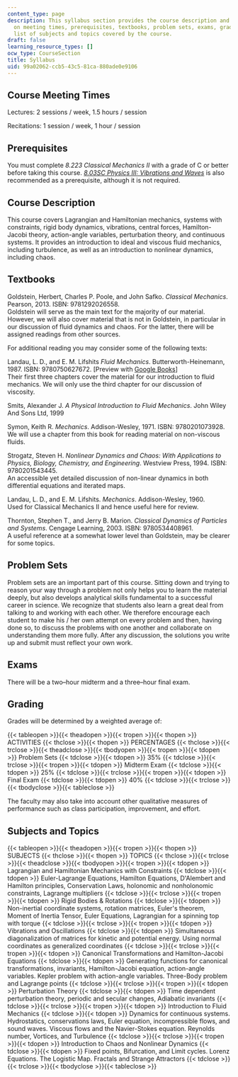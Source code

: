 ```yaml
---
content_type: page
description: This syllabus section provides the course description and information
  on meeting times, prerequisites, textbooks, problem sets, exams, grading, and the
  list of subjects and topics covered by the course.
draft: false
learning_resource_types: []
ocw_type: CourseSection
title: Syllabus
uid: 99a02062-ccb5-43c5-81ca-880ade0e9106
---
```

## Course Meeting Times

Lectures: 2 sessions / week, 1.5 hours / session

Recitations: 1 session / week, 1 hour / session

## Prerequisites

You must complete *8.223 Classical Mechanics II* with a grade of C or better before taking this course. [*8.03SC Physics III: Vibrations and Waves*](/courses/8-03sc-physics-iii-vibrations-and-waves-fall-2016/) is also recommended as a prerequisite, although it is not required.

## Course Description

This course covers Lagrangian and Hamiltonian mechanics, systems with constraints, rigid body dynamics, vibrations, central forces, Hamilton-Jacobi theory, action-angle variables, perturbation theory, and continuous systems. It provides an introduction to ideal and viscous fluid mechanics, including turbulence, as well as an introduction to nonlinear dynamics, including chaos.

## Textbooks

Goldstein, Herbert, Charles P. Poole, and John Safko. *Classical Mechanics*. Pearson, 2013. ISBN: 9781292026558.    
Goldstein will serve as the main text for the majority of our material. However, we will also cover material that is not in Goldstein, in particular in our discussion of fluid dynamics and chaos. For the latter, there will be assigned readings from other sources.

For additional reading you may consider some of the following texts:

Landau, L. D., and E. M. Lifshits *Fluid Mechanics*. Butterworth-Heinemann, 1987. ISBN: 9780750627672. \[Preview with [Google Books](http://books.google.com/books?id=SvdoN3k8EysC&pg=PAfrontcover)\]    
Their first three chapters cover the material for our introduction to fluid mechanics. We will only use the third chapter for our discussion of viscosity.

Smits, Alexander J. *A Physical Introduction to Fluid Mechanics*. John Wiley And Sons Ltd, 1999

Symon, Keith R. *Mechanics*. Addison-Wesley, 1971. ISBN: 9780201073928.    
We will use a chapter from this book for reading material on non-viscous fluids.

Strogatz, Steven H. *Nonlinear Dynamics and Chaos: With Applications to Physics, Biology, Chemistry, and Engineering*. Westview Press, 1994. ISBN: 9780201543445.    
An accessible yet detailed discussion of non-linear dynamics in both differential equations and iterated maps.

Landau, L. D., and E. M. Lifshits. *Mechanics*. Addison-Wesley, 1960.    
Used for Classical Mechanics II and hence useful here for review.

Thornton, Stephen T., and Jerry B. Marion. *Classical Dynamics of Particles and Systems*. Cengage Learning, 2003. ISBN: 9780534408961.    
A useful reference at a somewhat lower level than Goldstein, may be clearer for some topics.

## Problem Sets

Problem sets are an important part of this course. Sitting down and trying to reason your way through a problem not only helps you to learn the material deeply, but also develops analytical skills fundamental to a successful career in science. We recognize that students also learn a great deal from talking to and working with each other. We therefore encourage each student to make his / her own attempt on every problem and then, having done so, to discuss the problems with one another and collaborate on understanding them more fully. After any discussion, the solutions you write up and submit must reflect your own work.

## Exams

There will be a two–hour midterm and a three–hour final exam.

## Grading

Grades will be determined by a weighted average of:

{{< tableopen >}}{{< theadopen >}}{{< tropen >}}{{< thopen >}}
ACTIVITIES
{{< thclose >}}{{< thopen >}}
PERCENTAGES
{{< thclose >}}{{< trclose >}}{{< theadclose >}}{{< tbodyopen >}}{{< tropen >}}{{< tdopen >}}
Problem Sets
{{< tdclose >}}{{< tdopen >}}
35%
{{< tdclose >}}{{< trclose >}}{{< tropen >}}{{< tdopen >}}
Midterm Exam
{{< tdclose >}}{{< tdopen >}}
25%
{{< tdclose >}}{{< trclose >}}{{< tropen >}}{{< tdopen >}}
Final Exam
{{< tdclose >}}{{< tdopen >}}
40%
{{< tdclose >}}{{< trclose >}}{{< tbodyclose >}}{{< tableclose >}}

The faculty may also take into account other qualitative measures of performance such as class participation, improvement, and effort.

## Subjects and Topics

{{< tableopen >}}{{< theadopen >}}{{< tropen >}}{{< thopen >}}
SUBJECTS
{{< thclose >}}{{< thopen >}}
TOPICS
{{< thclose >}}{{< trclose >}}{{< theadclose >}}{{< tbodyopen >}}{{< tropen >}}{{< tdopen >}}
Lagrangian and Hamiltonian Mechanics with Constraints
{{< tdclose >}}{{< tdopen >}}
Euler-Lagrange Equations, Hamilton Equations, D'Alembert and Hamilton principles, Conservation Laws, holonomic and nonholonomic constraints, Lagrange multipliers
{{< tdclose >}}{{< trclose >}}{{< tropen >}}{{< tdopen >}}
Rigid Bodies & Rotations
{{< tdclose >}}{{< tdopen >}}
Non-inertial coordinate systems, rotation matrices, Euler's theorem, Moment of Inertia Tensor, Euler Equations, Lagrangian for a spinning top with torque
{{< tdclose >}}{{< trclose >}}{{< tropen >}}{{< tdopen >}}
Vibrations and Oscillations
{{< tdclose >}}{{< tdopen >}}
Simultaneous diagonalization of matrices for kinetic and potential energy. Using normal coordinates as generalized coordinates
{{< tdclose >}}{{< trclose >}}{{< tropen >}}{{< tdopen >}}
Canonical Transformations and Hamilton-Jacobi Equations
{{< tdclose >}}{{< tdopen >}}
Generating functions for canonical transformations, invariants, Hamilton-Jacobi equation, action-angle variables. Kepler problem with action-angle variables. Three-Body problem and Lagrange points
{{< tdclose >}}{{< trclose >}}{{< tropen >}}{{< tdopen >}}
Perturbation Theory
{{< tdclose >}}{{< tdopen >}}
Time dependent perturbation theory, periodic and secular changes, Adiabatic invariants
{{< tdclose >}}{{< trclose >}}{{< tropen >}}{{< tdopen >}}
Introduction to Fluid Mechanics
{{< tdclose >}}{{< tdopen >}}
Dynamics for continuous systems. Hydrostatics, conservations laws, Euler equation, incompressible flows, and sound waves. Viscous flows and the Navier-Stokes equation. Reynolds number, Vortices, and Turbulence
{{< tdclose >}}{{< trclose >}}{{< tropen >}}{{< tdopen >}}
Introduction to Chaos and Nonlinear Dynamics
{{< tdclose >}}{{< tdopen >}}
Fixed points, Bifurcation, and Limit cycles. Lorenz Equations. The Logistic Map. Fractals and Strange Attractors
{{< tdclose >}}{{< trclose >}}{{< tbodyclose >}}{{< tableclose >}}